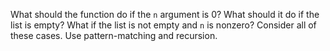 What should the function do if the `n` argument is 0? What should it do if the list is empty? What
if the list is not empty and `n` is nonzero? Consider all of these cases. Use pattern-matching and
recursion.
